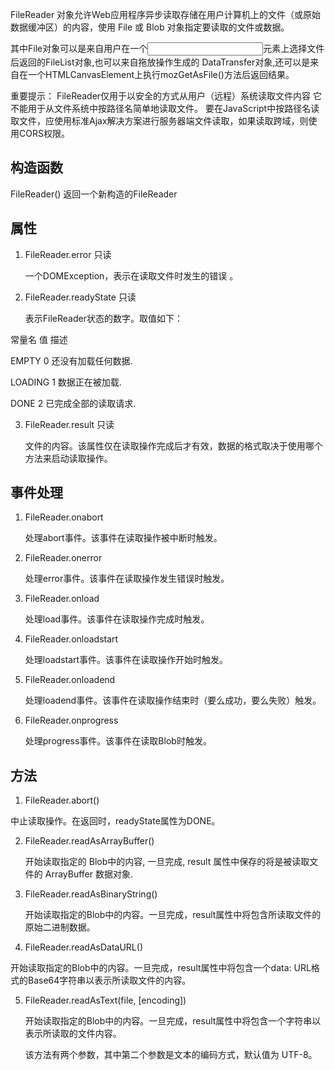 FileReader 对象允许Web应用程序异步读取存储在用户计算机上的文件（或原始数据缓冲区）的内容，使用 File 或 Blob 对象指定要读取的文件或数据。

其中File对象可以是来自用户在一个<input>元素上选择文件后返回的FileList对象,也可以来自拖放操作生成的 DataTransfer对象,还可以是来自在一个HTMLCanvasElement上执行mozGetAsFile()方法后返回结果。

重要提示： FileReader仅用于以安全的方式从用户（远程）系统读取文件内容 它不能用于从文件系统中按路径名简单地读取文件。 要在JavaScript中按路径名读取文件，应使用标准Ajax解决方案进行服务器端文件读取，如果读取跨域，则使用CORS权限。

## 构造函数

FileReader()
返回一个新构造的FileReader

## 属性

1. FileReader.error 只读

   一个DOMException，表示在读取文件时发生的错误 。

2. FileReader.readyState 只读

   表示FileReader状态的数字。取值如下：

常量名	  值	     描述

EMPTY	   0	    还没有加载任何数据.

LOADING	 1	    数据正在被加载.

DONE	   2	    已完成全部的读取请求.

3. FileReader.result 只读

   文件的内容。该属性仅在读取操作完成后才有效，数据的格式取决于使用哪个方法来启动读取操作。

##  事件处理

1. FileReader.onabort

   处理abort事件。该事件在读取操作被中断时触发。

2. FileReader.onerror

   处理error事件。该事件在读取操作发生错误时触发。

3. FileReader.onload

   处理load事件。该事件在读取操作完成时触发。

4. FileReader.onloadstart

   处理loadstart事件。该事件在读取操作开始时触发。

5. FileReader.onloadend

   处理loadend事件。该事件在读取操作结束时（要么成功，要么失败）触发。

6. FileReader.onprogress

   处理progress事件。该事件在读取Blob时触发。
   
## 方法

1. FileReader.abort()

  中止读取操作。在返回时，readyState属性为DONE。

2. FileReader.readAsArrayBuffer()

   开始读取指定的 Blob中的内容, 一旦完成, result 属性中保存的将是被读取文件的 ArrayBuffer 数据对象.
   
3. FileReader.readAsBinaryString() 

   开始读取指定的Blob中的内容。一旦完成，result属性中将包含所读取文件的原始二进制数据。
   
4. FileReader.readAsDataURL()

  开始读取指定的Blob中的内容。一旦完成，result属性中将包含一个data: URL格式的Base64字符串以表示所读取文件的内容。
  
5. FileReader.readAsText(file, [encoding])

   开始读取指定的Blob中的内容。一旦完成，result属性中将包含一个字符串以表示所读取的文件内容。
   
   该方法有两个参数，其中第二个参数是文本的编码方式，默认值为 UTF-8。
